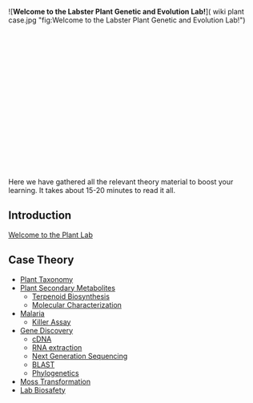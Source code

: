 ![**Welcome to the Labster Plant Genetic and Evolution Lab!**]( wiki plant case.jpg "fig:Welcome to the Labster Plant Genetic and Evolution Lab!")\
\
\
\
\
\
\
\
\
\
\
\
\
\
\
\
\
\
\
 Here we have gathered all the relevant theory material to boost your
learning. It takes about 15-20 minutes to read it all.

Introduction
------------

[Welcome to the Plant Lab](/wiki/Welcome_to_the_Plant_Lab "wikilink")

Case Theory
-----------

-   [Plant Taxonomy](/wiki/Plant_Taxonomy "wikilink")
-   [Plant Secondary
    Metabolites](/wiki/Plant_Secondary_Metabolites "wikilink")
    -   [Terpenoid Biosynthesis](/wiki/Terpenoid_Biosynthesis "wikilink")
    -   [Molecular
        Characterization](/wiki/Molecular_Characterization "wikilink")
-   [Malaria](/wiki/Malaria "wikilink")
    -   [Killer Assay](/wiki/Killer_Assay "wikilink")
-   [Gene Discovery](/wiki/Gene_Discovery "wikilink")
    -   [cDNA](/wiki/cDNA "wikilink")
    -   [RNA extraction](/wiki/RNA_extraction "wikilink")
    -   [ Next Generation Sequencing](/wiki/NGS_Plant "wikilink")
    -   [BLAST](/wiki/BLAST "wikilink")
    -   [Phylogenetics](/wiki/Phylogenetics "wikilink")
-   [Moss Transformation](/wiki/Moss_Transformation "wikilink")
-   [Lab Biosafety](/wiki/Lab_Biosafety "wikilink")

